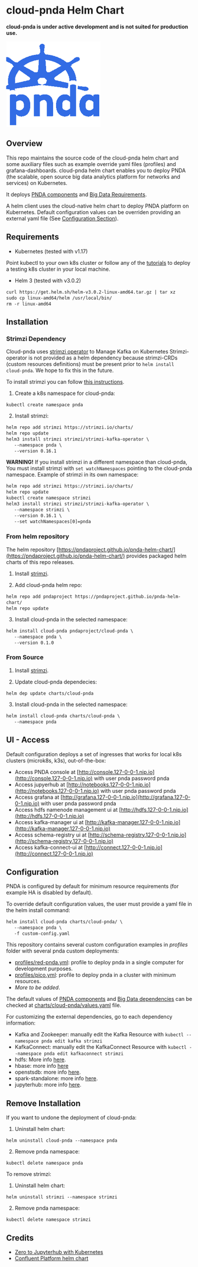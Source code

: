 # cloud-pnda Helm Chart

**cloud-pnda is under active development and is not suited for production use.**

![logo](kube-pnda_icon.png)

## Overview

This repo maintains the source code of the cloud-pnda helm chart and some auxiliary files such as example override yaml files (profiles) and grafana-dashboards.
cloud-pnda helm chart enables you to deploy PNDA (the scalable, open source big data analytics platform for networks and services) on Kubernetes.

It deploys [PNDA components](cloud-pnda/templates) and [Big Data Requirements](cloud-pnda/charts). 

A helm client uses the cloud-native helm chart to deploy PNDA platform on Kubernetes. 
Default configuration values can be overriden providing an external yaml file (See [Configuration Section](#Configuration)).

## Requirements

- Kubernetes (tested with v1.17)

Point kubectl to your own k8s cluster or follow any of the [tutorials](tutorials/) to deploy a testing k8s cluster in your local machine.

- Helm 3 (tested with v3.0.2)

```
curl https://get.helm.sh/helm-v3.0.2-linux-amd64.tar.gz | tar xz
sudo cp linux-amd64/helm /usr/local/bin/
rm -r linux-amd64
```

## Installation

### Strimzi Dependency

Cloud-pnda uses [strimzi operator](https://strimzi.io) to Manage Kafka on Kubernetes
Strimzi-operator is not provided as a helm dependency because strimzi-CRDs (custom resources definitions) must be present
prior to `helm install cloud-pnda`. We hope to fix this in the future.

To install strimzi you can follow [this instructions](https://strimzi.io/2018/11/01/using-helm.html).

1.  Create a k8s namespace for cloud-pnda:

```
kubectl create namespace pnda
```

2. Install strimzi:

```
helm repo add strimzi https://strimzi.io/charts/
helm repo update
helm3 install strimzi strimzi/strimzi-kafka-operator \
   --namespace pnda \
   --version 0.16.1 
```

**WARNING!** If you install strimzi in a different namespace than cloud-pnda, You must install strimzi with `set watchNamespaces` pointing to the cloud-pnda namespace.
Example of strimzi in its own namespace:

```
helm repo add strimzi https://strimzi.io/charts/
helm repo update
kubectl create namespace strimzi
helm3 install strimzi strimzi/strimzi-kafka-operator \
   --namespace strimzi \
   --version 0.16.1 \
   --set watchNamespaces[0]=pnda
```
 
### From helm repository

The helm repository [https://pndaproject.github.io/pnda-helm-chart/](https://pndaproject.github.io/pnda-helm-chart/) provides packaged helm charts of this repo releases.

1. Install [strimzi](#Strimzi-Dependency).

2. Add cloud-pnda helm repo:
```
helm repo add pndaproject https://pndaproject.github.io/pnda-helm-chart/
helm repo update
```

3. Install cloud-pnda in the selected namespace:
```
helm install cloud-pnda pndaproject/cloud-pnda \
   --namespace pnda \
   --version 0.1.0
```

### From Source

1. Install [strimzi](#Strimzi-Dependency).

2. Update cloud-pnda dependecies:
```
helm dep update charts/cloud-pnda
```

3. Install cloud-pnda in the selected namespace:
```
helm install cloud-pnda charts/cloud-pnda \
   --namespace pnda
```

## UI - Access
Default configuration deploys a set of ingresses that works for local k8s clusters (microk8s, k3s), out-of-the-box:

- Access PNDA console at [http://console.127-0-0-1.nip.io](http://console.127-0-0-1.nip.io) with user pnda password pnda
- Access jupyerhub at [http://notebooks.127-0-0-1.nip.io](http://notebooks.127-0-0-1.nip.io) with user pnda password pnda
- Access grafana at [http://grafana.127-0-0-1.nip.io](http://grafana.127-0-0-1.nip.io) with user pnda password pnda
- Access hdfs namenode management ui at [http://hdfs.127-0-0-1.nip.io](http://hdfs.127-0-0-1.nip.io)
- Access kafka-manager ui at [http://kafka-manager.127-0-0-1.nip.io](http://kafka-manager.127-0-0-1.nip.io)
- Access schema-registry ui at [http://schema-registry.127-0-0-1.nip.io](http://schema-registry.127-0-0-1.nip.io)
- Access kafka-connect-ui at [http://connect.127-0-0-1.nip.io](http://connect.127-0-0-1.nip.io)

## Configuration

PNDA is configured by default for minimum resource requirements (for example HA is disabled by default).

To override default configuration values, the user must provide a yaml file in the helm install command:

```
helm install cloud-pnda charts/cloud-pnda/ \
   --namespace pnda \
   -f custom-config.yaml
```
 
This repository contains several custom configuration examples in *profiles* folder with several pnda custom deployments:
- [profiles/red-pnda.yml](profiles/red-pnda.yml): profile to deploy pnda in a single computer for development purposes.
- [profiles/pico.yml](profiles/pico.yml): profile to deploy pnda in a cluster with minimum resources.
- *More to be added*.

The default values of [PNDA components](charts/cloud-pnda/templates) and [Big Data dependencies](charts/cloud-pnda/requirements.yaml) can be checked at [charts/cloud-pnda/values.yaml](charts/cloud-pnda/values.yaml) file.

For customizing the external dependencies, go to each dependency information:

- Kafka and Zookeeper: manually edit the Kafka Resource with `kubectl --namespace pnda edit kafka strimzi`
- KafkaConnect: manually edit the KafkaConnect Resource with `kubectl --namespace pnda edit kafkaconnect strimzi`
- hdfs: More info [here](https://hub.helm.sh/charts/gradiant/hdfs).
- hbase: more info [here](https://hub.helm.sh/charts/gradiant/hbase)
- openstsdb: more info [here](https://hub.helm.sh/charts/gradiant/opentsdb).
- spark-standalone: more info [here](https://hub.helm.sh/charts/gradiant/spark-standalone).
- jupyterhub: more info [here](https://zero-to-jupyterhub.readthedocs.io/en/latest/customizing/index.html).


## Remove Installation

If you want to undone the deployment of cloud-pnda:

1. Uninstall helm chart:

```
helm uninstall cloud-pnda --namespace pnda
```

2. Remove pnda namespace:

```
kubectl delete namespace pnda
```

To remove strimzi:

1. Uninstall helm chart:

```
helm uninstall strimzi --namespace strimzi
```

2. Remove pnda namespace:

```
kubectl delete namespace strimzi
```

## Credits

- [Zero to Jupyterhub with Kubernetes](https://zero-to-jupyterhub.readthedocs.io/en/latest/)
- [Confluent Platform helm chart](https://github.com/confluentinc/cp-helm-charts)
